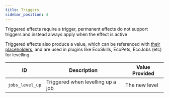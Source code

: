 ```yaml
---
title: Triggers
sidebar_position: 4
---
```


Triggered effects require a trigger, permanent effects do not support triggers and instead always apply when the effect is active

Triggered effects also produce a value, which can be referenced with [their placeholders](https://plugins.auxilor.io/effects/configuring-an-effect#placeholders),
and are used in plugins like EcoSkills, EcoPets, EcoJobs (etc) for levelling.

| ID              | Description                       | Value Provided |
| --------------- | --------------------------------- | -------------- |
| `jobs_level_up` | Triggered when levelling up a job | The new level  |

